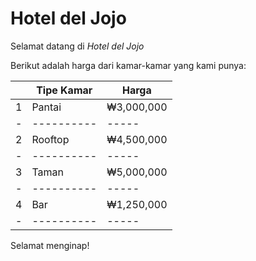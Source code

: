 # Hotel del Jojo
Selamat datang di _Hotel del Jojo_

Berikut adalah harga dari kamar-kamar yang kami punya:

| |Tipe Kamar|Harga|
|-|----------|-----|
|1|Pantai    |₩3,000,000|
|-|----------|-----|
|2|Rooftop   |₩4,500,000|
|-|----------|-----|
|3|Taman     |₩5,000,000|
|-|----------|-----|
|4|Bar       |₩1,250,000|
|-|----------|-----|

Selamat menginap!
